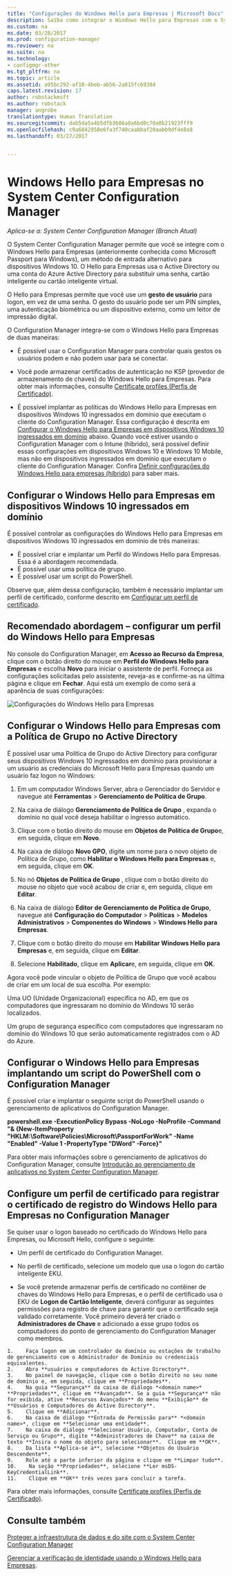 ```yaml
---
title: "Configurações do Windows Hello para Empresas | Microsoft Docs"
description: Saiba como integrar o Windows Hello para Empresas com o System Center Configuration Manager.
ms.custom: na
ms.date: 03/28/2017
ms.prod: configuration-manager
ms.reviewer: na
ms.suite: na
ms.technology:
- configmgr-other
ms.tgt_pltfrm: na
ms.topic: article
ms.assetid: a95bc292-af10-4beb-ab56-2a815fc69304
caps.latest.revision: 17
author: robstackmsft
ms.author: robstack
manager: angrobe
translationtype: Human Translation
ms.sourcegitcommit: dab5da5a4b5dfb3606a8a6bd0c70a0b21923fff9
ms.openlocfilehash: c9a6842958e6fa3f740caabbaf20aabb9df4e8a8
ms.lasthandoff: 03/27/2017


---
```

# <a name="windows-hello-for-business-settings-in-system-center-configuration-manager"></a>Windows Hello para Empresas no System Center Configuration Manager

*Aplica-se a: System Center Configuration Manager (Branch Atual)*

O System Center Configuration Manager permite que você se integre com o Windows Hello para Empresas (anteriormente conhecida como Microsoft Passport para Windows), um método de entrada alternativo para dispositivos Windows 10. O Hello para Empresas usa o Active Directory ou uma conta do Azure Active Directory para substituir uma senha, cartão inteligente ou cartão inteligente virtual.  

O Hello para Empresas permite que você use um **gesto de usuário** para logon, em vez de uma senha. O gesto do usuário pode ser um PIN simples, uma autenticação biométrica ou um dispositivo externo, como um leitor de impressão digital.  

 O Configuration Manager integra-se com o Windows Hello para Empresas de duas maneiras:  

-   É possível usar o Configuration Manager para controlar quais gestos os usuários podem e não podem usar para se conectar.  

-   Você pode armazenar certificados de autenticação no KSP (provedor de armazenamento de chaves) do Windows Hello para Empresas. Para obter mais informações, consulte [Certificate profiles (Perfis de Certificado)](introduction-to-certificate-profiles.md).  

- É possível implantar as políticas do Windows Hello para Empresas em dispositivos Windows 10 ingressados em domínio que executam o cliente do Configuration Manager. Essa configuração é descrita em [Configurar o Windows Hello para Empresas em dispositivos Windows 10 ingressados em domínio](#configure-windows-hello-for-business-on-domain-joined-windows-10-devices) abaixo. Quando você estiver usando o Configuration Manager com o Intune (híbrido), será possível definir essas configurações em dispositivos Windows 10 e Windows 10 Mobile, mas não em dispositivos ingressados em domínio que executam o cliente do Configuration Manager. Confira [Definir configurações do Windows Hello para empresas (híbrido)](../../mdm/deploy-use/windows-hello-for-business-settings.md) para saber mais.

## <a name="configure-windows-hello-for-business-on-domain-joined-windows-10-devices"></a>Configurar o Windows Hello para Empresas em dispositivos Windows 10 ingressados em domínio
É possível controlar as configurações do Windows Hello para Empresas em dispositivos Windows 10 ingressados em domínio de três maneiras:

- É possível criar e implantar um Perfil do Windows Hello para Empresas. Essa é a abordagem recomendada.
- É possível usar uma política de grupo.  
- É possível usar um script do PowerShell.

Observe que, além dessa configuração, também é necessário implantar um perfil de certificado, conforme descrito em [Configurar um perfil de certificado](#configure-a-certificate-profile).

## <a name="recommended-approach----configure-a-windows-hello-for-business-profile"></a>Recomendado abordagem – configurar um perfil do Windows Hello para Empresas  

No console do Configuration Manager, em **Acesso ao Recurso da Empresa**, clique com o botão direito do mouse em **Perfil do Windows Hello para Empresas** e escolha **Novo** para iniciar o assistente de perfil. Forneça as configurações solicitadas pelo assistente, reveja-as e confirme-as na última página e clique em **Fechar**. Aqui está um exemplo de como será a aparência de suas configurações:  

![Configurações do Windows Hello para Empresas](../media/Hello-for-Business-settings.png)

## <a name="configure-windows-hello-for-business-with-group-policy-in-active-directory"></a>Configurar o Windows Hello para Empresas com a Política de Grupo no Active Directory  

É possível usar uma Política de Grupo do Active Directory para configurar seus dispositivos Windows 10 ingressados em domínio para provisionar a um usuário as credenciais do Microsoft Hello para Empresas quando um usuário faz logon no Windows:

1.  Em um computador Windows Server, abra o Gerenciador do Servidor e navegue até **Ferramentas** > **Gerenciamento de Política de Grupo**.    

2.  Na caixa de diálogo **Gerenciamento de Política de Grupo** , expanda o domínio no qual você deseja habilitar o ingresso automático.    

3.  Clique com o botão direito do mouse em **Objetos de Política de Grupo**e, em seguida, clique em **Novo**.  

4.  Na caixa de diálogo **Novo GPO**, digite um nome para o novo objeto de Política de Grupo, como **Habilitar o Windows Hello para Empresas** e, em seguida, clique em **OK**.  

5.  No nó **Objetos de Política de Grupo** , clique com o botão direito do mouse no objeto que você acabou de criar e, em seguida, clique em **Editar**.  

6.  Na caixa de diálogo **Editor de Gerenciamento de Política de Grupo**, navegue até **Configuração do Computador** > **Políticas** > **Modelos Administrativos** > **Componentes do Windows** > **Windows Hello para Empresas**.  

7.  Clique com o botão direito do mouse em **Habilitar Windows Hello para Empresas** e, em seguida, clique em **Editar**.   

8.  Selecione **Habilitado**, clique em **Aplicar**e, em seguida, clique em **OK**.

Agora você pode vincular o objeto de Política de Grupo que você acabou de criar em um local de sua escolha. Por exemplo:    

   Uma UO (Unidade Organizacional) específica no AD, em que os computadores que ingressaram no domínio do Windows 10 serão localizados.    

   Um grupo de segurança específico com computadores que ingressaram no domínio do Windows 10 que serão automaticamente registrados com o AD do Azure.    

## <a name="configure-windows-hello-for-business-by-deploying-a-powershell-script-with-configuration-manager"></a>Configurar o Windows Hello para Empresas implantando um script do PowerShell com o Configuration Manager    
É possível criar e implantar o seguinte script do PowerShell usando o gerenciamento de aplicativos do Configuration Manager.    

**powershell.exe -ExecutionPolicy Bypass -NoLogo -NoProfile -Command "& {New-ItemProperty "HKLM:\Software\Policies\Microsoft\PassportForWork" -Name "Enabled" -Value 1 -PropertyType "DWord" -Force}"** 

Para obter mais informações sobre o gerenciamento de aplicativos do Configuration Manager, consulte [Introdução ao gerenciamento de aplicativos no System Center Configuration Manager](/sccm/apps/understand/introduction-to-application-management).  

## <a name="configure-a-certificate-profile-to-enroll-the-windows-hello-for-business-enrollment-certificate-in-configuration-manager"></a>Configure um perfil de certificado para registrar o certificado de registro do Windows Hello para Empresas no Configuration Manager  
 Se quiser usar o logon baseado no certificado do Windows Hello para Empresas, ou Microsoft Hello, configure o seguinte:  

-   Um perfil de certificado do Configuration Manager.  

-   No perfil de certificado, selecione um modelo que usa o logon do cartão inteligente EKU.  

-    Se você pretende armazenar perfis de certificado no contêiner de chaves do Windows Hello para Empresas, e o perfil de certificado usa o EKU de **Logon de Cartão Inteligente**, deverá configurar as seguintes permissões para registro de chave para garantir que o certificado seja validado corretamente.
Você primeiro deverá ter criado o **Administradores de Chave** e adicionado a esse grupo todos os computadores do ponto de gerenciamento do Configuration Manager como membros.

    1.    Faça logon em um controlador de domínio ou estações de trabalho de gerenciamento com o Administrador de Domínio ou credenciais equivalentes.
    2.    Abra **usuários e computadores do Active Directory**.
    3.    No painel de navegação, clique com o botão direito no seu nome de domínio e, em seguida, clique em **Propriedades**.
    4.    Na guia **Segurança** da caixa de diálogo *<domain name>* **Propriedades**, clique em **Avançado**. Se a guia **Segurança** não for exibida, ative **Recursos Avançados** do menu **Exibição** de **Usuários e Computadores do Active Directory**.
    5.    Clique em **Adicionar**.
    6.    Na caixa de diálogo **Entrada de Permissão para** *<domain name>*, clique em **Selecionar uma entidade**.
    7.    Na caixa de diálogo **Selecionar Usuário, Computador, Conta de Serviço ou Grupo**, digite **Administradores de Chave** na caixa de texto **Insira o nome do objeto para selecionar**.  Clique em **OK**.
    8.    Da lista **Aplica-se a**, selecione **Objetos do Usuário Descendente**.
    9.    Role até a parte inferior da página e clique em **Limpar tudo**.
    10.    Na seção **Propriedades**, selecione **Ler msDS-KeyCredentialLink**.
    11.    Clique em **OK** três vezes para concluir a tarefa.


 Para obter mais informações, consulte [Certificate profiles (Perfis de Certificado)](introduction-to-certificate-profiles.md).  

## <a name="see-also"></a>Consulte também  
 [Proteger a infraestrutura de dados e do site com o System Center Configuration Manager](../../protect/understand/protect-data-and-site-infrastructure.md)

 [Gerenciar a verificação de identidade usando o Windows Hello para Empresas](https://technet.microsoft.com/itpro/windows/keep-secure/manage-identity-verification-using-microsoft-passport).  

